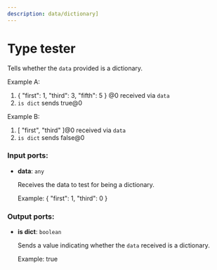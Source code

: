 ```yaml
---
description: data/dictionary]
---
```


# Type tester

Tells whether the `data` provided is a dictionary.

Example A:
1. { "first": 1, "third": 3, "fifth": 5 } @0 received via `data`
4. `is dict` sends true@0

Example B:
1. [ "first", "third" ]@0 received via `data`
4. `is dict` sends false@0

### Input ports:

* __data__: `any`

    Receives the data to test for being a dictionary.
    
    Example:
    { "first": 1, "third": 0 }

### Output ports:

* __is dict__: `boolean`

    Sends a value indicating whether the `data` received is a dictionary.
    
    Example:
    true

